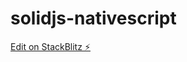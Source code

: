 # solidjs-nativescript

[Edit on StackBlitz ⚡️](https://stackblitz.com/edit/refui-nativescript-nt6pwg)
